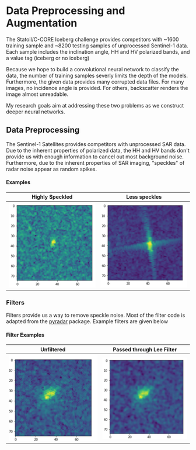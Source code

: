 # Data Preprocessing and Augmentation

The Statoil/C-CORE Iceberg challenge provides competitors with ~1600 training sample and ~8200 testing samples of unprocessed Sentinel-1 data. 
Each sample includes the inclination angle, HH and HV polarized bands, and a value tag (iceberg or no iceberg)

Because we hope to build a convolutional neural network to classify the data, the number of training samples severly limits the depth of the models. 
Furthermore, the given data provides many corrupted data files. For many images, no incidence angle is provided. For others, backscatter renders the image almost unreadable.

My research goals aim at addressing these two problems as we construct deeper neural networks. 

## Data Preprocessing

The Sentinel-1 Satellites provides competitors with unprocessed SAR data. Due to the inherent properties of polarized data, the HH and HV bands don't provide us with enough information to cancel out most background noise. Furthermore, due to the inherent properties of SAR imaging, "speckles" of radar noise appear as random spikes.

#### Examples

Highly Speckled            | Less speckles            
:-------------------------:|:-------------------------:
![](images/Unfiltered_4.png)|![](images/Unfiltered_2.png)

### Filters

Filters provide us a way to remove speckle noise. Most of the filter code is adapted from the [pyradar](http://pyradar-tools.readthedocs.io/en/latest/) package. Example filters are given below

#### Filter Examples

Unfiltered          | Passed through Lee Filter          
:-------------------------:|:-------------------------:
![](images/Unfiltered_3.png)|![](images/Lee_Filtered_3.png)



